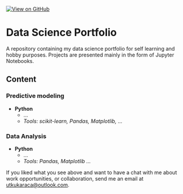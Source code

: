 [![View on GitHub](https://img.shields.io/badge/GitHub-View_on_GitHub-blue?logo=GitHub)](https://github.com/utkukrc/dataSciencePortfolio) 
# Data Science Portfolio

A repository containing my data science portfolio for self learning and hobby purposes. Projects are presented mainly in the form of Jupyter Notebooks.


## Content

### Predictive modeling

- __Python__
    - ...
    - _Tools: scikit-learn, Pandas, Matplotlib, ..._ 

### Data Analysis

- __Python__
    - ...
    - _Tools: Pandas, Matplotlib ..._


If you liked what you see above and want to have a chat with me about work opportunities, or collaboration, send me an email at utkukaraca@outlook.com.
